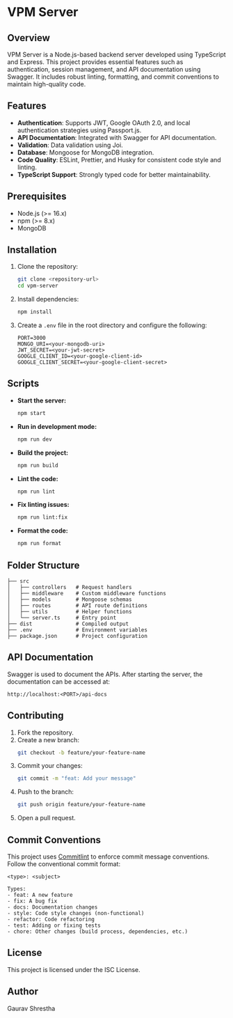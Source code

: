 # VPM Server

## Overview
VPM Server is a Node.js-based backend server developed using TypeScript and Express. This project provides essential features such as authentication, session management, and API documentation using Swagger. It includes robust linting, formatting, and commit conventions to maintain high-quality code.

## Features
- **Authentication**: Supports JWT, Google OAuth 2.0, and local authentication strategies using Passport.js.
- **API Documentation**: Integrated with Swagger for API documentation.
- **Validation**: Data validation using Joi.
- **Database**: Mongoose for MongoDB integration.
- **Code Quality**: ESLint, Prettier, and Husky for consistent code style and linting.
- **TypeScript Support**: Strongly typed code for better maintainability.

## Prerequisites
- Node.js (>= 16.x)
- npm (>= 8.x)
- MongoDB

## Installation
1. Clone the repository:
   ```bash
   git clone <repository-url>
   cd vpm-server
   ```

2. Install dependencies:
   ```bash
   npm install
   ```

3. Create a `.env` file in the root directory and configure the following:
   ```env
   PORT=3000
   MONGO_URI=<your-mongodb-uri>
   JWT_SECRET=<your-jwt-secret>
   GOOGLE_CLIENT_ID=<your-google-client-id>
   GOOGLE_CLIENT_SECRET=<your-google-client-secret>
   ```

## Scripts
- **Start the server:**
  ```bash
  npm start
  ```

- **Run in development mode:**
  ```bash
  npm run dev
  ```

- **Build the project:**
  ```bash
  npm run build
  ```

- **Lint the code:**
  ```bash
  npm run lint
  ```

- **Fix linting issues:**
  ```bash
  npm run lint:fix
  ```

- **Format the code:**
  ```bash
  npm run format
  ```

## Folder Structure
```
├── src
│   ├── controllers   # Request handlers
│   ├── middleware    # Custom middleware functions
│   ├── models        # Mongoose schemas
│   ├── routes        # API route definitions
│   ├── utils         # Helper functions
│   └── server.ts     # Entry point
├── dist              # Compiled output
├── .env              # Environment variables
├── package.json      # Project configuration
```

## API Documentation
Swagger is used to document the APIs. After starting the server, the documentation can be accessed at:
```
http://localhost:<PORT>/api-docs
```

## Contributing
1. Fork the repository.
2. Create a new branch:
   ```bash
   git checkout -b feature/your-feature-name
   ```
3. Commit your changes:
   ```bash
   git commit -m "feat: Add your message"
   ```
4. Push to the branch:
   ```bash
   git push origin feature/your-feature-name
   ```
5. Open a pull request.

## Commit Conventions
This project uses [Commitlint](https://commitlint.js.org/) to enforce commit message conventions. Follow the conventional commit format:
```
<type>: <subject>

Types:
- feat: A new feature
- fix: A bug fix
- docs: Documentation changes
- style: Code style changes (non-functional)
- refactor: Code refactoring
- test: Adding or fixing tests
- chore: Other changes (build process, dependencies, etc.)
```

## License
This project is licensed under the ISC License.

## Author
Gaurav Shrestha

